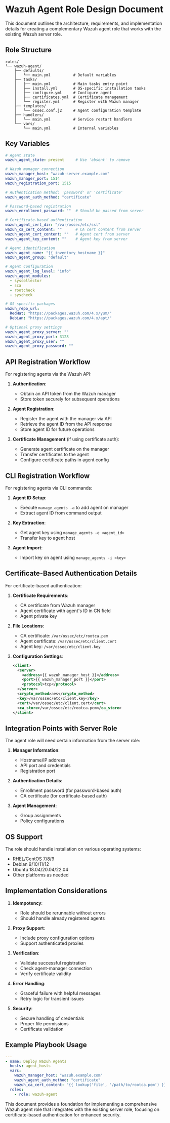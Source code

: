 # Wazuh Agent Role Design Document

This document outlines the architecture, requirements, and implementation details for creating a complementary Wazuh agent role that works with the existing Wazuh server role.

## Role Structure

```
roles/
└── wazuh-agent/
    ├── defaults/
    │   └── main.yml          # Default variables
    ├── tasks/
    │   ├── main.yml          # Main tasks entry point
    │   ├── install.yml       # OS-specific installation tasks
    │   ├── configure.yml     # Configure agent
    │   ├── certificates.yml  # Certificate management
    │   └── register.yml      # Register with Wazuh manager
    ├── templates/
    │   └── ossec.conf.j2     # Agent configuration template
    ├── handlers/
    │   └── main.yml          # Service restart handlers
    └── vars/
        └── main.yml          # Internal variables
```

## Key Variables

```yaml
# Agent state
wazuh_agent_state: present     # Use 'absent' to remove

# Wazuh manager connection
wazuh_manager_host: "wazuh-server.example.com"
wazuh_manager_port: 1514
wazuh_registration_port: 1515

# Authentication method: 'password' or 'certificate'
wazuh_agent_auth_method: "certificate"

# Password-based registration
wazuh_enrollment_password: ""  # Should be passed from server

# Certificate-based authentication
wazuh_agent_cert_dir: "/var/ossec/etc/ssl"
wazuh_ca_cert_content: ""      # CA cert content from server
wazuh_agent_cert_content: ""   # Agent cert from server
wazuh_agent_key_content: ""    # Agent key from server

# Agent identification
wazuh_agent_name: "{{ inventory_hostname }}"
wazuh_agent_group: "default"

# Agent configuration
wazuh_agent_log_level: "info"
wazuh_agent_modules:
  - syscollector
  - sca
  - rootcheck
  - syscheck

# OS-specific packages
wazuh_repo_url:
  RedHat: "https://packages.wazuh.com/4.x/yum/"
  Debian: "https://packages.wazuh.com/4.x/apt/"

# Optional proxy settings
wazuh_agent_proxy_server: ""
wazuh_agent_proxy_port: 3128
wazuh_agent_proxy_user: ""
wazuh_agent_proxy_password: ""
```

## API Registration Workflow

For registering agents via the Wazuh API:

1. **Authentication**:
   - Obtain an API token from the Wazuh manager
   - Store token securely for subsequent operations

2. **Agent Registration**:
   - Register the agent with the manager via API
   - Retrieve the agent ID from the API response
   - Store agent ID for future operations

3. **Certificate Management** (if using certificate auth):
   - Generate agent certificate on the manager
   - Transfer certificates to the agent
   - Configure certificate paths in agent config

## CLI Registration Workflow

For registering agents via CLI commands:

1. **Agent ID Setup**:
   - Execute `manage_agents -a` to add agent on manager
   - Extract agent ID from command output

2. **Key Extraction**:
   - Get agent key using `manage_agents -e <agent_id>`
   - Transfer key to agent host

3. **Agent Import**:
   - Import key on agent using `manage_agents -i <key>`

## Certificate-Based Authentication Details

For certificate-based authentication:

1. **Certificate Requirements**:
   - CA certificate from Wazuh manager
   - Agent certificate with agent's ID in CN field
   - Agent private key

2. **File Locations**:
   - CA certificate: `/var/ossec/etc/rootca.pem`
   - Agent certificate: `/var/ossec/etc/client.cert`
   - Agent key: `/var/ossec/etc/client.key`

3. **Configuration Settings**:

   ```xml
   <client>
     <server>
       <address>{{ wazuh_manager_host }}</address>
       <port>{{ wazuh_manager_port }}</port>
       <protocol>tcp</protocol>
     </server>
     <crypto_method>aes</crypto_method>
     <key>/var/ossec/etc/client.key</key>
     <cert>/var/ossec/etc/client.cert</cert>
     <ca_store>/var/ossec/etc/rootca.pem</ca_store>
   </client>
   ```

## Integration Points with Server Role

The agent role will need certain information from the server role:

1. **Manager Information**:
   - Hostname/IP address
   - API port and credentials
   - Registration port

2. **Authentication Details**:
   - Enrollment password (for password-based auth)
   - CA certificate (for certificate-based auth)

3. **Agent Management**:
   - Group assignments
   - Policy configurations

## OS Support

The role should handle installation on various operating systems:

- RHEL/CentOS 7/8/9
- Debian 9/10/11/12
- Ubuntu 18.04/20.04/22.04
- Other platforms as needed

## Implementation Considerations

1. **Idempotency**:
   - Role should be rerunnable without errors
   - Should handle already registered agents

2. **Proxy Support**:
   - Include proxy configuration options
   - Support authenticated proxies

3. **Verification**:
   - Validate successful registration
   - Check agent-manager connection
   - Verify certificate validity

4. **Error Handling**:
   - Graceful failure with helpful messages
   - Retry logic for transient issues

5. **Security**:
   - Secure handling of credentials
   - Proper file permissions
   - Certificate validation

## Example Playbook Usage

```yaml
---
- name: Deploy Wazuh Agents
  hosts: agent_hosts
  vars:
    wazuh_manager_host: "wazuh.example.com"
    wazuh_agent_auth_method: "certificate"
    wazuh_ca_cert_content: "{{ lookup('file', '/path/to/rootca.pem') }}"
  roles:
    - role: wazuh-agent
```

This document provides a foundation for implementing a comprehensive Wazuh agent role that integrates with the existing server role, focusing on certificate-based authentication for enhanced security.
